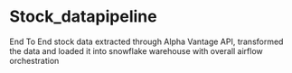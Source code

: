 # Stock_datapipeline
End To End stock data extracted through Alpha Vantage API, transformed the data and loaded it into snowflake warehouse with overall airflow orchestration
